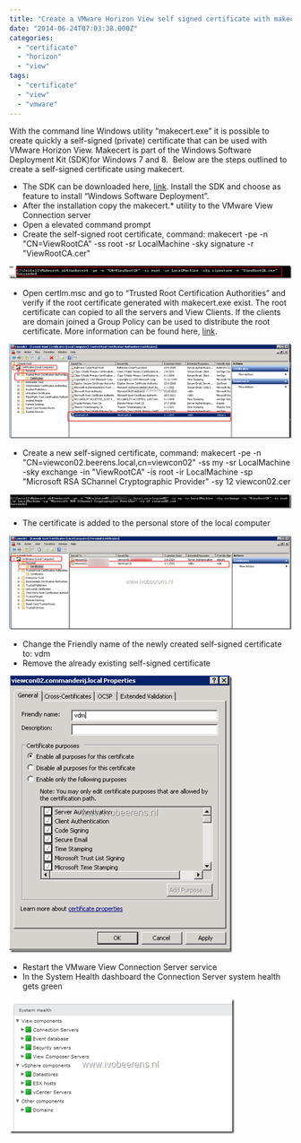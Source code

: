 ```yaml
---
title: "Create a VMware Horizon View self signed certificate with makecert"
date: "2014-06-24T07:03:38.000Z"
categories: 
  - "certificate"
  - "horizon"
  - "view"
tags: 
  - "certificate"
  - "view"
  - "vmware"
---
```


With the command line Windows utility “makecert.exe” it is possible to create quickly a self-signed (private) certificate that can be used with VMware Horizon View. Makecert is part of the Windows Software Deployment Kit (SDK)for Windows 7 and 8.  Below are the steps outlined to create a self-signed certificate using makecert.

- The SDK can be downloaded here, [link](http://www.microsoft.com/en-us/download/details.aspx?id=8279). Install the SDK and choose as feature to install “Windows Software Deployment”.
- After the installation copy the makecert.\* utility to the VMware View Connection server
- Open a elevated command prompt
- Create the self-signed root certificate, command: makecert -pe -n "CN=ViewRootCA" -ss root -sr LocalMachine -sky signature -r "ViewRootCA.cer"

[![image](images/image_thumb6.png "image")](https://www.ivobeerens.nl/wp-content/uploads/2014/06/image7.png)

- Open certlm.msc and go to “Trusted Root Certification Authorities” and verify if the root certificate generated with makecert.exe exist. The root certificate can copied to all the servers and View Clients. If the clients are domain joined a Group Policy can be used to distribute the root certificate. More information can be found here, [link](http://technet.microsoft.com/en-us/library/cc772491.aspx).

[![image](images/image4_thumb1.png "image")](https://www.ivobeerens.nl/wp-content/uploads/2014/06/image41.png)

- Create a new self-signed certificate, command: makecert -pe -n "CN=viewcon02.beerens.local,cn=viewcon02" -ss my -sr LocalMachine -sky exchange -in "ViewRootCA" -is root -ir LocalMachine -sp "Microsoft RSA SChannel Cryptographic Provider" -sy 12 viewcon02.cer

[![image](images/image_thumb7.png "image")](https://www.ivobeerens.nl/wp-content/uploads/2014/06/image8.png)

- The certificate is added to the personal store of the local computer

[![image](images/image19_thumb.png "image")](https://www.ivobeerens.nl/wp-content/uploads/2014/06/image19.png)

- Change the Friendly name of the newly created self-signed certificate to: vdm
- Remove the already existing self-signed certificate

[![image](images/image16_thumb.png "image")](https://www.ivobeerens.nl/wp-content/uploads/2014/06/image16.png)

- Restart the VMware View Connection Server service
- In the System Health dashboard the Connection Server system health gets green

[![image](images/image23_thumb.png "image")](https://www.ivobeerens.nl/wp-content/uploads/2014/06/image23.png)
